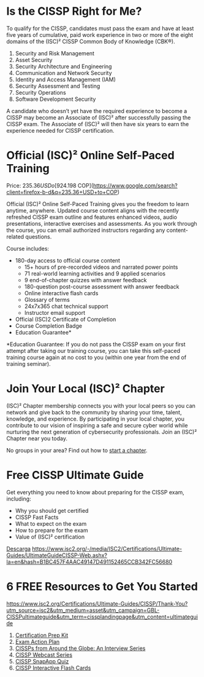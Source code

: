 # Is the CISSP Right for Me?
To qualify for the CISSP, candidates must pass the exam and have at least five years of cumulative, paid work experience in two or more of the eight
domains of the (ISC)² CISSP Common Body of Knowledge (CBK®).

1. Security and Risk Management
1. Asset Security
1. Security Architecture and Engineering
1. Communication and Network Security
1. Identity and Access Management (IAM)
1. Security Assessment and Testing
1. Security Operations
1. Software Development Security

A candidate who doesn’t yet have the required experience to become a CISSP may become an Associate of (ISC)² after successfully passing the
CISSP exam. The Associate of (ISC)² will then have six years to earn the experience needed for CISSP certification.

# Official (ISC)² Online Self-Paced Training
Price: $235.36 USD o [$924.198 COP](https://www.google.com/search?client=firefox-b-d&q=235.36+USD+to+COP)

Official (ISC)² Online Self-Paced Training gives you the freedom to learn anytime, anywhere. Updated course content aligns with the recently refreshed CISSP exam outline and features enhanced videos, audio presentations, interactive exercises and assessments. As you work through the course, you can email authorized instructors regarding any content-related questions.

Course includes:

* 180-day access to official course content
    * 15+ hours of pre-recorded videos and narrated power points
    * 71 real-world learning activities and 9 applied scenarios
    * 9 end-of-chapter quizzes with answer feedback
    * 180-question post-course assessment with answer feedback
    * Online interactive flash cards
    * Glossary of terms
    * 24x7x365 chat technical support
    * Instructor email support
* Official (ISC)2 Certificate of Completion
* Course Completion Badge
* Education Guarantee*

*Education Guarantee: If you do not pass the CISSP exam on your first attempt after taking our training course, you can take this self-paced training course again at no cost to you (within one year from the end of training seminar).

# Join Your Local (ISC)² Chapter
(ISC)² Chapter membership connects you with your local peers so you can network and give back to the community by sharing your time, talent, knowledge, and experience. By participating in your local chapter, you contribute to our vision of inspiring a safe and secure cyber world while nurturing the next generation of cybersecurity professionals. Join an (ISC)² Chapter near you today.

No groups in your area? Find out how to [start a chapter](https://www.isc2.org/chapters/start-chapter).

# Free CISSP Ultimate Guide
Get everything you need to know about preparing for the CISSP exam, including:

* Why you should get certified
* CISSP Fast Facts
* What to expect on the exam
* How to prepare for the exam
* Value of (ISC)² certification

[Descarga](https://www.isc2.org/Certifications/Ultimate-Guides/CISSP?utm_source=isc2&utm_medium=asset&utm_campaign=GBL-CISSPultimateguide&utm_term=cissplandingpage&utm_content=ultimateguide)
https://www.isc2.org/-/media/ISC2/Certifications/Ultimate-Guides/UltimateGuideCISSP-Web.ashx?la=en&hash=B1BC457F4AAC49147D491152465CCB342FC56680

# 6 FREE Resources to Get You Started
https://www.isc2.org/Certifications/Ultimate-Guides/CISSP/Thank-You?utm_source=isc2&utm_medium=asset&utm_campaign=GBL-CISSPultimateguide&utm_term=cissplandingpage&utm_content=ultimateguide

1.  [Certification Prep Kit](https://www.isc2.org/Training/Cert-Prep-Kit?utm_source=isc2&utm_medium=textlink&utm_campaign=Gbl-certprepkit&utm_term=cisspugthankyoupage&utm_content=training)
1.  [Exam Action Plan](https://www.isc2.org/commit?utm_source=isc2&utm_medium=textlink&utm_campaign=GBL-Committocert&utm_term=cisspugthankyoupage&utm_content=commit)
1.  [CISSPs from Around the Globe: An Interview Series](https://www.isc2.org/cissp-interview-blogs)
1.  [CISSP Webcast Series](https://www.isc2.org/Certifications/CISSP/Webcast-Series?utm_source=isc2&utm_medium=textlink&utm_campaign=GBL-CISSPwebcastseries&utm_term=cisspugthankyoupage&utm_content=webcast)
1.  [CISSP SnapApp Quiz](https://www.isc2.org/certifications/quiz?utm_source=isc2&utm_medium=textlink&utm_campaign=GBL-CISSPquiz&utm_term=cisspugthankyoupage&utm_content=snapapp)
1.  [CISSP Interactive Flash Cards](https://www.isc2.org/Training/Self-Study-Resources/Flashcards/CISSP?utm_source=isc2&utm_medium=textlink&utm_campaign=Gbl-cisspflashcards&utm_term=cisspugthankyoupage&utm_content=flashcards)